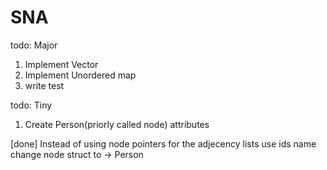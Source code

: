 # SNA
 
todo: Major
1) Implement Vector
2) Implement Unordered map
3) write test

todo: Tiny
1) Create Person(priorly called node) attributes


[done] 
Instead of using node pointers for the adjecency lists use ids
name change node struct to -> Person 

